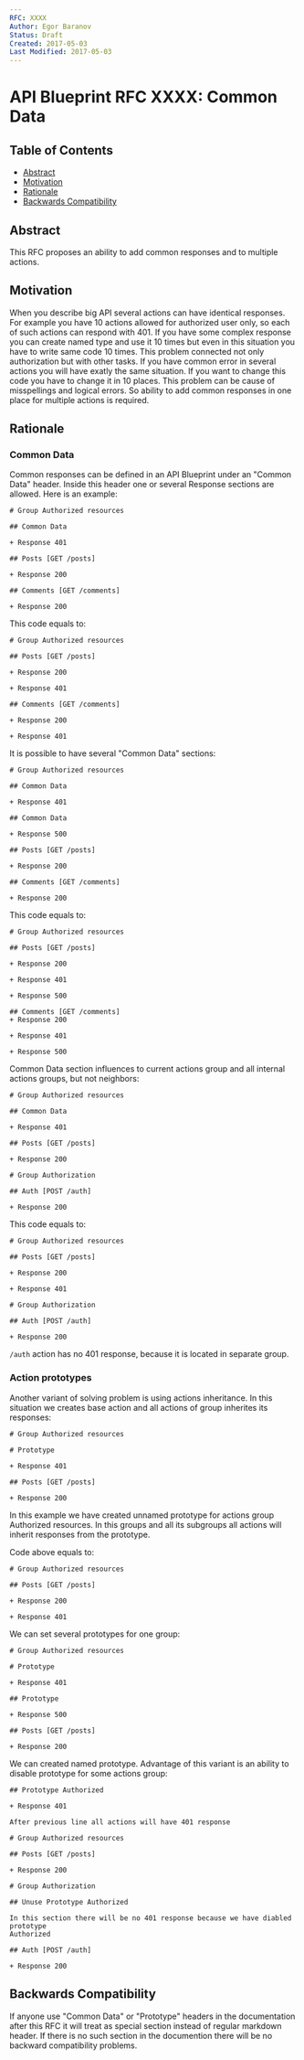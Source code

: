 ```yaml
---
RFC: XXXX
Author: Egor Baranov
Status: Draft
Created: 2017-05-03
Last Modified: 2017-05-03
---
```


# API Blueprint RFC XXXX: Common Data

## Table of Contents

- [Abstract](#abstract)
- [Motivation](#motivation)
- [Rationale](#rationale)
- [Backwards Compatibility](#backwards-compatibility)

## Abstract

This RFC proposes an ability to add common responses and to multiple actions.

## Motivation

When you describe big API several actions can have identical responses.
For example you have 10 actions allowed for authorized user only, so each
of such actions can respond with 401. If you have some complex response you can
create named type and use it 10 times but even in this situation you have to
write same code 10 times. This problem connected not only authorization but
with other tasks. If you have common error in several actions you will have
exatly the same situation. If you want to change this code you have to change it
in 10 places. This problem can be cause of misspellings and logical errors.
So ability to add common responses in one place for multiple actions is
required.

## Rationale

### Common Data

Common responses can be defined in an API Blueprint under an "Common Data" header.
Inside this header one or several Response sections are allowed.
Here is an example:

```apib
# Group Authorized resources

## Common Data

+ Response 401

## Posts [GET /posts]

+ Response 200

## Comments [GET /comments]

+ Response 200
```

This code equals to:

```apib
# Group Authorized resources

## Posts [GET /posts]

+ Response 200

+ Response 401

## Comments [GET /comments]

+ Response 200

+ Response 401
```

It is possible to have several "Common Data" sections:

```apib
# Group Authorized resources

## Common Data

+ Response 401

## Common Data

+ Response 500

## Posts [GET /posts]

+ Response 200

## Comments [GET /comments]

+ Response 200
```

This code equals to:

```apib
# Group Authorized resources

## Posts [GET /posts]

+ Response 200

+ Response 401

+ Response 500

## Comments [GET /comments]
+ Response 200

+ Response 401

+ Response 500
```

Common Data section influences to current actions group and all internal actions
groups, but not neighbors:

```apib
# Group Authorized resources

## Common Data

+ Response 401

## Posts [GET /posts]

+ Response 200

# Group Authorization

## Auth [POST /auth]

+ Response 200
```

This code equals to:

```apib
# Group Authorized resources

## Posts [GET /posts]

+ Response 200

+ Response 401

# Group Authorization

## Auth [POST /auth]

+ Response 200
```

`/auth` action has no 401 response, because it is located in separate group.

### Action prototypes

Another variant of solving problem is using actions inheritance. In this
situation we creates base action and all actions of group inherites its
responses:

```apib
# Group Authorized resources

# Prototype

+ Response 401

## Posts [GET /posts]

+ Response 200
```

In this example we have created unnamed prototype for actions group Authorized
resources. In this groups and all its subgroups all actions will inherit
responses from the prototype.

Code above equals to:

```apib
# Group Authorized resources

## Posts [GET /posts]

+ Response 200

+ Response 401
```

We can set several prototypes for one group:

```apib
# Group Authorized resources

# Prototype

+ Response 401

## Prototype

+ Response 500

## Posts [GET /posts]

+ Response 200
```

We can created named prototype. Advantage of this variant is an ability to
disable prototype for some actions group:

```apib
## Prototype Authorized

+ Response 401

After previous line all actions will have 401 response

# Group Authorized resources

## Posts [GET /posts]

+ Response 200

# Group Authorization

## Unuse Prototype Authorized

In this section there will be no 401 response because we have diabled prototype
Authorized

## Auth [POST /auth]

+ Response 200
```

## Backwards Compatibility

If anyone use "Common Data" or "Prototype" headers in the documentation after
this RFC it will treat as special section instead of regular markdown header.
If there is no such section in the documention there will be no backward
compatibility problems.

